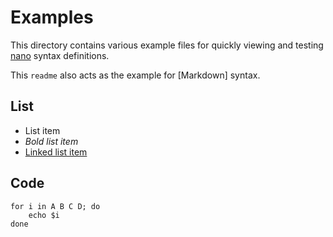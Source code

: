 Examples
========

This directory contains various example files for quickly viewing and testing
[nano](http://www.nano-editor.org/) syntax definitions.

This `readme` also acts as the example for [Markdown] syntax.

List
----

- List item
- *Bold list item*
- [Linked list item](http://example.org "Example Link")

Code
----

    for i in A B C D; do
        echo $i
    done
